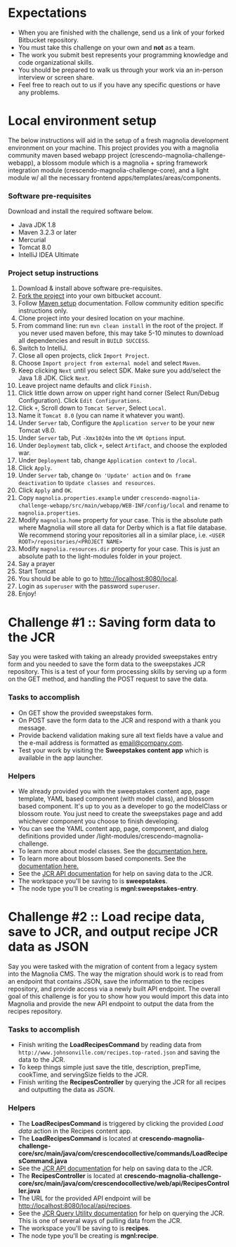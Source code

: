 # Expectations #

* When you are finished with the challenge, send us a link of your forked Bitbucket repository.
* You must take this challenge on your own and **not** as a team.
* The work you submit best represents your programming knowledge and code organizational skills.
* You should be prepared to walk us through your work via an in-person interview or screen share.
* Feel free to reach out to us if you have any specific questions or have any problems.

# Local environment setup #

The below instructions will aid in the setup of a fresh magnolia development environment on your machine. This project provides you with a magnolia community maven based webapp project (crescendo-magnolia-challenge-webapp), a blossom module which is a magnolia + spring framework integration module (crescendo-magnolia-challenge-core), and a light module w/ all the necessary frontend apps/templates/areas/components.

### Software pre-requisites ###

Download and install the required software below.

* Java JDK 1.8
* Maven 3.2.3 or later
* Mercurial
* Tomcat 8.0
* IntelliJ IDEA Ultimate

### Project setup instructions ###

1. Download & install above software pre-requisites.
2. [Fork the project](https://confluence.atlassian.com/bitbucket/forking-a-repository-221449527.html) into your own bitbucket account.
3. Follow [Maven setup](https://wiki.magnolia-cms.com/display/DEV/Maven+setup) documentation. Follow community edition specific instructions only.
4. Clone project into your desired location on your machine.
5. From command line: run `mvn clean install` in the root of the project. If you never used maven before, this may take 5-10 minutes to download all dependencies and result in `BUILD SUCCESS`.
6. Switch to IntelliJ.
7. Close all open projects, click `Import Project`.
8. Choose `Import project from external model` and select `Maven`.
9. Keep clicking `Next` until you select SDK. Make sure you add/select the Java 1.8 JDK. Click `Next`.
10. Leave project name defaults and click `Finish.`
11. Click little down arrow on upper right hand corner (Select Run/Debug Configuration). Click `Edit Configurations`.
12. Click `+`, Scroll down to `Tomcat Server`, Select `Local`.
13. Name it `Tomcat 8.0` (you can name it whatever you want).
14. Under `Server` tab, Configure the `Application server` to be your new Tomcat v8.0.
15. Under `Server` tab, Put `-Xmx1024m` into the `VM Options` input.
16. Under `Deployment` tab, click `+`, select `Artifact`, and choose the exploded war.
17. Under `Deployment` tab, change `Application context` to `/local`.
18. Click `Apply`.
19. Under `Server` tab, change `On 'Update' action` and `On frame deactivation` to `Update classes and resources`.
20. Click `Apply` and `OK`.
21. Copy `magnolia.properties.example` under `crescendo-magnolia-challenge-webapp/src/main/webapp/WEB-INF/config/local` and rename to `magnolia.properties`.
22. Modify `magnolia.home` property for your case. This is the absolute path where Magnolia will store all data for Derby which is a flat file database. We recommend storing your repositories all in a similar place, i.e. `<USER ROOT>/repositories/<PROJECT NAME>`
23. Modify `magnolia.resources.dir` property for your case. This is just an absolute path to the light-modules folder in your project.
24. Say a prayer
25. Start Tomcat
26. You should be able to go to [http://localhost:8080/local](http://localhost:8080/local).
27. Login as `superuser` with the password `superuser`.
28. Enjoy!

# Challenge #1 :: Saving form data to the JCR #

Say you were tasked with taking an already provided sweepstakes entry form and you needed to save the form data to the sweepstakes JCR repository. This is a test of your form processing skills by serving up a form on the GET method, and handling the POST request to save the data.

### Tasks to accomplish ###

* On GET show the provided sweepstakes form.
* On POST save the form data to the JCR and respond with a thank you message.
* Provide backend validation making sure all text fields have a value and the e-mail address is formatted as email@company.com.
* Test your work by visiting the **Sweepstakes content app** which is available in the app launcher.

### Helpers ###

* We already provided you with the sweepstakes content app, page template, YAML based component (with model class), and blossom based component. It's up to you as a developer to go the modelClass or blossom route. You just need to create the sweepstakes page and add whichever component you choose to finish developing.
* You can see the YAML content app, page, component, and dialog definitions provided under /light-modules/crescendo-magnolia-challenge.
* To learn more about model classes. See the [documentation here.](https://documentation.magnolia-cms.com/display/DOCS56/Model)
* To learn more about blossom based components. See the [documentation here.](https://documentation.magnolia-cms.com/display/DOCS56/Blossom+module#Blossommodule-Components)
* See the [JCR API documentation](https://documentation.magnolia-cms.com/display/DOCS/JCR+API) for help on saving data to the JCR.
* The workspace you'll be saving to is **sweepstakes**.
* The node type you'll be creating is **mgnl:sweepstakes-entry**.

# Challenge #2 :: Load recipe data, save to JCR, and output recipe JCR data as JSON #

Say you were tasked with the migration of content from a legacy system into the Magnolia CMS. The way the migration should work is to read from an endpoint that contains JSON, save the information to the recipes repository, and provide access via a newly built API endpoint. The overall goal of this challenge is for you to show how you would import this data into Magnolia and provide the new API endpoint to output the data from the recipes repository.

### Tasks to accomplish ###

* Finish writing the **LoadRecipesCommand** by reading data from `http://www.johnsonville.com/recipes.top-rated.json` and saving the data to the JCR.
* To keep things simple just save the title, description, prepTime, cookTime, and servingSize fields to the JCR.
* Finish writing the **RecipesController** by querying the JCR for all recipes and outputting the data as JSON.

### Helpers ###

* The **LoadRecipesCommand** is triggered by clicking the provided *Load data* action in the Recipes content app.
* The **LoadRecipesCommand** is located at **crescendo-magnolia-challenge-core/src/main/java/com/crescendocollective/commands/LoadRecipesCommand.java**
* See the [JCR API documentation](https://documentation.magnolia-cms.com/display/DOCS/JCR+API) for help on saving data to the JCR.
* The **RecipesController** is located at **crescendo-magnolia-challenge-core/src/main/java/com/crescendocollective/web/api/RecipesController.java**
* The URL for the provided API endpoint will be [http://localhost:8080/local/api/recipes](http://localhost:8080/local/api/recipes).
* See the [JCR Query Utility documentation](https://bitbucket.org/trillitech/crescendo-module-essentials/src/7405a90b54e27ec6a0e73887f82d93319577876a/?at=v1.5.2) for help on querying the JCR. This is one of several ways of pulling data from the JCR.
* The workspace you'll be saving to is **recipes**.
* The node type you'll be creating is **mgnl:recipe**.
